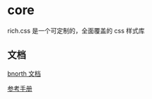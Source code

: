 # core

rich.css 是一个可定制的，全面覆盖的 css 样式库

## 文档

[bnorth 文档](//able99.github.io/#cbnorth)

[参考手册](//able99.github.io/bnorth/richcss/)

